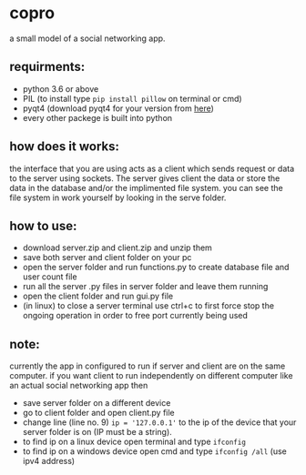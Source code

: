# copro
  a small model of a social networking app.

requirments:
  -
  - python 3.6 or above
  - PIL (to install type `pip install pillow` on terminal or cmd)
  - pyqt4 (download pyqt4 for your version from [here](https://www.lfd.uci.edu/~gohlke/pythonlibs/#pyqt4))
  - every other packege is built into python
  
how does it works:
  -
  the interface that you are using acts as a client which sends request or data to the server using sockets. The server           gives client the data or store the data in the database and/or the implimented file system. you can see the file 
  system in work yourself by looking in the serve folder.

how to use:
  -
  - download server.zip and client.zip and unzip them
  - save both server and client folder on your pc
  - open the server folder and run functions.py to create database file and user count file
  - run all the server .py files in server folder and leave them running
  - open the client folder and run gui.py file
  - (in linux) to close a server terminal use ctrl+c to first force stop the ongoing operation in order to free port    currently being used
  
note:
  -
  currently the app in configured to run if server and client are on the same computer. if you want client to
  run independently on different computer like an actual social networking app then
  - save server folder on a different device
  - go to client folder and open client.py file 
  - change line (line no. 9) ` ip = '127.0.0.1' ` to the ip of the device that your server folder is on (IP must be a string).
  - to find ip on a linux device open terminal and type `ifconfig`  
  - to find ip on a windows device open cmd and type `ifconfig /all` (use ipv4 address) 
